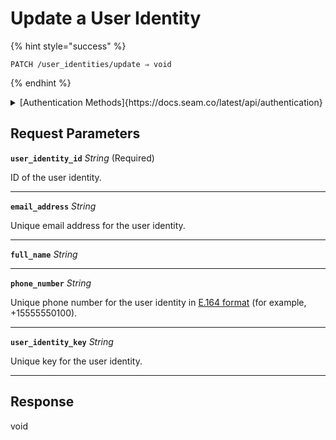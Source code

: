 # Update a User Identity



{% hint style="success" %}
```
PATCH /user_identities/update ⇒ void
```
{% endhint %}

<details>

<summary>[Authentication Methods]{https://docs.seam.co/latest/api/authentication}</summary>

- API key
- Personal access token
  <br>Must also include the `seam-workspace` header in the request.
</details>

## Request Parameters

**`user_identity_id`** *String* (Required)

ID of the user identity.

---

**`email_address`** *String*

Unique email address for the user identity.

---

**`full_name`** *String*

---

**`phone_number`** *String*

Unique phone number for the user identity in [E.164 format](https://www.itu.int/rec/T-REC-E.164/en) (for example, +15555550100).

---

**`user_identity_key`** *String*

Unique key for the user identity.

---


## Response

void
